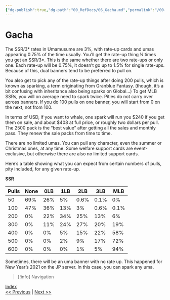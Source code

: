 ```yaml
---
{"dg-publish":true,"dg-path":"00_RefDocs/06_Gacha.md","permalink":"/00-ref-docs/06-gacha/","created":"2025-07-21T14:15:44.854+07:00","updated":"2025-07-21T15:40:06.678+07:00"}
---
```


# Gacha

The SSR/3* rates in Umamusume are 3%, with rate-up cards and umas appearing 0.75% of the time usually. You’ll get the rate-up thing ¼ times you get an SSR/3*. This is the same whether there are two rate-ups or only one. Each rate-up will be 0.75%, it doesn’t go up to 1.5% for single rate-ups. Because of this, dual banners tend to be preferred to pull on.

You also get to pick any of the rate-up things after doing 200 pulls, which is known as sparking, a term originating from Granblue Fantasy. (though, it’s a bit confusing with inheritance also being sparks on Global…) To get MLB SSRs, you will on average need to spark twice. Pities do not carry over across banners. If you do 100 pulls on one banner, you will start from 0 on the next, not from 100.

In terms of USD, if you want to whale, one spark will run you $240 if you get them on sale, and about $408 at full price, or roughly two dollars per pull. The 2500 pack is the “best value” after getting all the sales and monthly pass. They renew the sale packs from time to time.

There are no limited umas. You can pull any character, even the summer or Christmas ones, at any time. Some welfare support cards are event-exclusive, but otherwise there are also no limited support cards.

Here’s a table showing what you can expect from certain numbers of pulls, pity included, for any given rate-up.

**SSR**

| Pulls | None | 0LB | 1LB | 2LB  | 3LB  | MLB  |
| ----- | ---- | --- | --- | ---- | ---- | ---- |
| 50    | 69%  | 26% | 5%  | 0.6% | 0.1% | 0%   |
| 100   | 47%  | 36% | 13% | 3%   | 0.6% | 0.1% |
| 200   | 0%   | 22% | 34% | 25%  | 13%  | 6%   |
| 300   | 0%   | 11% | 24% | 27%  | 20%  | 19%  |
| 400   | 0%   | 0%  | 5%  | 15%  | 22%  | 58%  |
| 500   | 0%   | 0%  | 2%  | 9%   | 17%  | 72%  |
| 600   | 0%   | 0%  | 0%  | 1%   | 5%   | 94%  |

Sometimes, there will be an uma banner with no rate up. This happened for New Year’s 2021 on the JP server. In this case, you can spark any uma.

> [!info] Navigation
<p><span><a data-tooltip-position="top" aria-label="00_News" data-href="00_News" href="00_News" class="internal-link" target="_blank" rel="noopener nofollow">Index</a><br>
<a data-tooltip-position="top" aria-label="05_Lessons from the Future" data-href="05_Lessons from the Future" href="05_Lessons from the Future" class="internal-link" target="_blank" rel="noopener nofollow">&lt;&lt; Previous</a> | <a data-tooltip-position="top" aria-label="07_Common Terms JP Players Use" data-href="07_Common Terms JP Players Use" href="07_Common Terms JP Players Use" class="internal-link" target="_blank" rel="noopener nofollow">Next &gt;&gt;</a></span></p>
